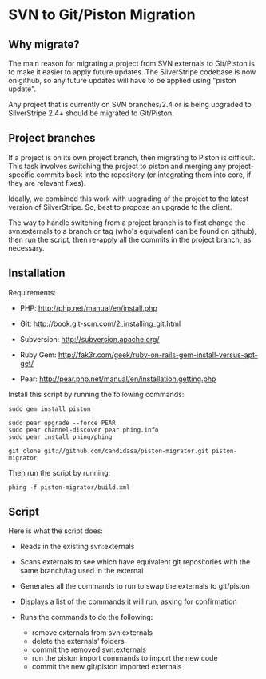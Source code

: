 # SVN to Git/Piston Migration

## Why migrate?
The main reason for migrating a project from SVN externals to Git/Piston is to make it easier to apply future updates. The SilverStripe codebase is now on github, so any future updates will have to be applied using "piston update".

Any project that is currently on SVN branches/2.4 or is being upgraded to SilverStripe 2.4+ should be migrated to Git/Piston.

## Project branches
If a project is on its own project branch, then migrating to Piston is difficult. This task involves switching the project to piston and merging any project-specific commits back into the repository (or integrating them into core, if they are relevant fixes).

Ideally, we combined this work with upgrading of the project to the latest version of SilverStripe. So, best to propose an upgrade to the client.

The way to handle switching from a project branch is to first change the svn:externals to a branch or tag (who's equivalent can be found on github), then run the script, then re-apply all the commits in the project branch, as necessary.

## Installation
Requirements:

* PHP: http://php.net/manual/en/install.php
* Git: http://book.git-scm.com/2_installing_git.html
* Subversion: http://subversion.apache.org/

* Ruby Gem: http://fak3r.com/geek/ruby-on-rails-gem-install-versus-apt-get/
* Pear: http://pear.php.net/manual/en/installation.getting.php


Install this script by running the following commands:

	sudo gem install piston
	
	sudo pear upgrade --force PEAR
	sudo pear channel-discover pear.phing.info
	sudo pear install phing/phing

	git clone git://github.com/candidasa/piston-migrator.git piston-migrator

Then run the script by running:

	phing -f piston-migrator/build.xml

## Script
Here is what the script does:

- Reads in the existing svn:externals
- Scans externals to see which have equivalent git repositories with the same branch/tag used in the external
- Generates all the commands to run to swap the externals to git/piston
- Displays a list of the commands it will run, asking for confirmation
- Runs the commands to do the following:

	* remove externals from svn:externals
	* delete the externals' folders
	* commit the removed svn:externals
	* run the piston import commands to import the new code
	* commit the new git/piston imported externals